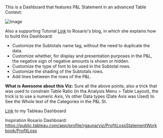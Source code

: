 
This is a Dashboard that features P&L Statement in an advanced Table Context:

![image](https://github.com/amira-salama1/SQL_Projects-And-Visualizations/assets/72136621/9a20fb6b-343d-4fa0-bdea-4b9db67159d2)

Also a supporting Tutorial [Link](https://rosariogaunag.wordpress.com/2023/09/05/profit-loss-advanced-table/) to Rosario's blog, in which she explains how to build this Dashboard:

* Customize the Subtotals name tag, without the need to duplicate the data.
* Customize whether, for display and presentation purposes in the P&L, the negative sign of negative amounts is shown or hidden.
* Customize the type of font to be used in the Subtotal rows.
* Customize the shading of the Subtotals rows.
* Add lines between the rows of the P&L.

**What is Awesome about this Viz:**
Sure all the above points, also a trick that was used to constrain Table Ratio (in tha Analysis Menu > Table Layout), the trick is to use a numeric Axis, Vs other Data types (Date Axis was Used) to See the Whole text of  the Categories in the P&L St.

[Link](https://public.tableau.com/app/profile/amira.salama/viz/ProfitLossStatement_16965293190250/PLDash?publish=yes) to my Tableau Dashboard


Inspiration Rosario Dashboard:
https://public.tableau.com/app/profile/rgauna/viz/ProfitLossStatementWorkbook/ProfitLoss
